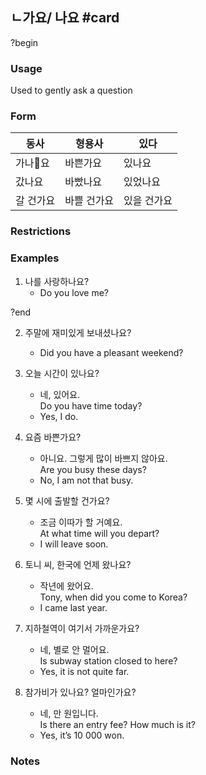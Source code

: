 ## ㄴ가요/ 나요 #card
?begin
### Usage
Used to gently ask a question
### Form
| 동사    | 형용사    | 있다     |
| ----- | ------ | ------ |
| 가나요  | 바쁜가요   | 있나요    |
| 갔나요   | 바빴나요   | 있었나요   |
| 갈 건가요 | 바쁠 건가요 | 있을 건가요 |
### Restrictions
### Examples
1. 나를 사랑하나요?
	* Do you love me?
<!--SR:!2025-08-04,3,250-->
?end

  
2. 주말에 재미있게 보내셨나요?  
	* Did you have a pleasant weekend?  
  
3. 오늘 시간이 있나요?  
	- 네, 있어요.  
	Do you have time today?  
	- Yes, I do.  
  
4. 요즘 바쁜가요?  
	- 아니요. 그렇게 많이 바쁘지 않아요.  
	Are you busy these days?  
	- No, I am not that busy.  
  
5. 몇 시에 출발할 건가요?  
	- 조금 이따가 할 거예요.  
	At what time will you depart?  
	- I will leave soon.  
  
6. 토니 씨, 한국에 언제 왔나요?  
	- 작년에 왔어요.  
	Tony, when did you come to Korea?  
	- I came last year.  
  
7. 지하철역이 여기서 가까운가요?  
	- 네, 별로 안 멀어요.  
	Is subway station closed to here?  
	- Yes, it is not quite far.  
  
8. 참가비가 있나요? 얼마인가요?  
	- 네, 만 원입니다.  
	Is there an entry fee? How much is it?  
	- Yes, it’s 10 000 won.
### Notes

